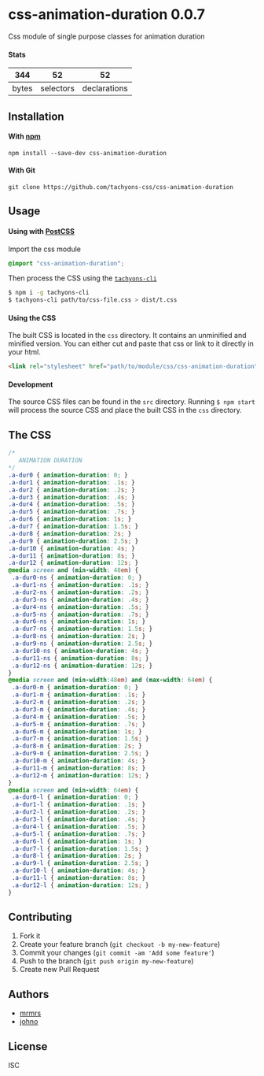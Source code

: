 # css-animation-duration 0.0.7

Css module of single purpose classes for animation duration

#### Stats

344 | 52 | 52
---|---|---
bytes | selectors | declarations

## Installation

#### With [npm](https://npmjs.com)

```
npm install --save-dev css-animation-duration
```

#### With Git

```
git clone https://github.com/tachyons-css/css-animation-duration
```

## Usage

#### Using with [PostCSS](https://github.com/postcss/postcss)

Import the css module

```css
@import "css-animation-duration";
```

Then process the CSS using the [`tachyons-cli`](https://github.com/tachyons-css/tachyons-cli)

```sh
$ npm i -g tachyons-cli
$ tachyons-cli path/to/css-file.css > dist/t.css
```

#### Using the CSS

The built CSS is located in the `css` directory. It contains an unminified and minified version.
You can either cut and paste that css or link to it directly in your html.

```html
<link rel="stylesheet" href="path/to/module/css/css-animation-duration">
```

#### Development

The source CSS files can be found in the `src` directory.
Running `$ npm start` will process the source CSS and place the built CSS in the `css` directory.

## The CSS

```css
/*
   ANIMATION DURATION
*/
.a-dur0 { animation-duration: 0; }
.a-dur1 { animation-duration: .1s; }
.a-dur2 { animation-duration: .2s; }
.a-dur3 { animation-duration: .4s; }
.a-dur4 { animation-duration: .5s; }
.a-dur5 { animation-duration: .7s; }
.a-dur6 { animation-duration: 1s; }
.a-dur7 { animation-duration: 1.5s; }
.a-dur8 { animation-duration: 2s; }
.a-dur9 { animation-duration: 2.5s; }
.a-dur10 { animation-duration: 4s; }
.a-dur11 { animation-duration: 8s; }
.a-dur12 { animation-duration: 12s; }
@media screen and (min-width: 48em) {
 .a-dur0-ns { animation-duration: 0; }
 .a-dur1-ns { animation-duration: .1s; }
 .a-dur2-ns { animation-duration: .2s; }
 .a-dur3-ns { animation-duration: .4s; }
 .a-dur4-ns { animation-duration: .5s; }
 .a-dur5-ns { animation-duration: .7s; }
 .a-dur6-ns { animation-duration: 1s; }
 .a-dur7-ns { animation-duration: 1.5s; }
 .a-dur8-ns { animation-duration: 2s; }
 .a-dur9-ns { animation-duration: 2.5s; }
 .a-dur10-ns { animation-duration: 4s; }
 .a-dur11-ns { animation-duration: 8s; }
 .a-dur12-ns { animation-duration: 12s; }
}
@media screen and (min-width:48em) and (max-width: 64em) {
 .a-dur0-m { animation-duration: 0; }
 .a-dur1-m { animation-duration: .1s; }
 .a-dur2-m { animation-duration: .2s; }
 .a-dur3-m { animation-duration: .4s; }
 .a-dur4-m { animation-duration: .5s; }
 .a-dur5-m { animation-duration: .7s; }
 .a-dur6-m { animation-duration: 1s; }
 .a-dur7-m { animation-duration: 1.5s; }
 .a-dur8-m { animation-duration: 2s; }
 .a-dur9-m { animation-duration: 2.5s; }
 .a-dur10-m { animation-duration: 4s; }
 .a-dur11-m { animation-duration: 8s; }
 .a-dur12-m { animation-duration: 12s; }
}
@media screen and (min-width: 64em) {
 .a-dur0-l { animation-duration: 0; }
 .a-dur1-l { animation-duration: .1s; }
 .a-dur2-l { animation-duration: .2s; }
 .a-dur3-l { animation-duration: .4s; }
 .a-dur4-l { animation-duration: .5s; }
 .a-dur5-l { animation-duration: .7s; }
 .a-dur6-l { animation-duration: 1s; }
 .a-dur7-l { animation-duration: 1.5s; }
 .a-dur8-l { animation-duration: 2s; }
 .a-dur9-l { animation-duration: 2.5s; }
 .a-dur10-l { animation-duration: 4s; }
 .a-dur11-l { animation-duration: 8s; }
 .a-dur12-l { animation-duration: 12s; }
}
```

## Contributing

1. Fork it
2. Create your feature branch (`git checkout -b my-new-feature`)
3. Commit your changes (`git commit -am 'Add some feature'`)
4. Push to the branch (`git push origin my-new-feature`)
5. Create new Pull Request

## Authors

* [mrmrs](http://mrmrs.io)
* [johno](http://johnotander.com)

## License

ISC
